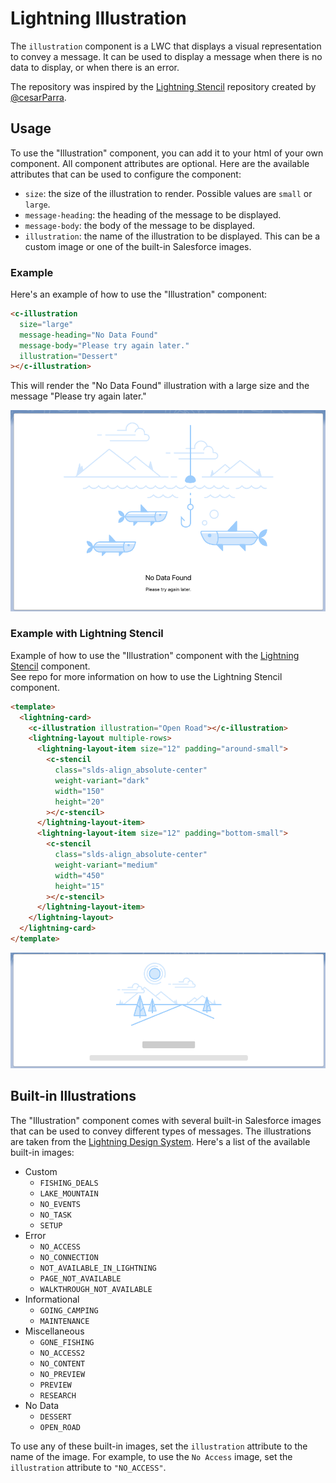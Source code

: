 # Lightning Illustration

The `illustration` component is a LWC that displays a visual representation to convey a message. It can be used to display a message when there is no data to display, or when there is an error.

The repository was inspired by the [Lightning Stencil](https://github.com/cesarParra/lightning-stencil) repository created by [@cesarParra](https://github.com/cesarParra).

## Usage

To use the "Illustration" component, you can add it to your html of your own component. All component attributes are optional. Here are the available attributes that can be used to configure the component:

- `size`: the size of the illustration to render. Possible values are `small` or `large`.
- `message-heading`: the heading of the message to be displayed.
- `message-body`: the body of the message to be displayed.
- `illustration`: the name of the illustration to be displayed. This can be a custom image or one of the built-in Salesforce images.

### Example

Here's an example of how to use the "Illustration" component:

```html
<c-illustration
  size="large"
  message-heading="No Data Found"
  message-body="Please try again later."
  illustration="Dessert"
></c-illustration>
```

This will render the "No Data Found" illustration with a large size and the message "Please try again later."

![Illustration Example](./.images/noDataFound.png)

### Example with Lightning Stencil

Example of how to use the "Illustration" component with the [Lightning Stencil](https://github.com/cesarParra) component. \
See repo for more information on how to use the Lightning Stencil component.

```html
<template>
  <lightning-card>
    <c-illustration illustration="Open Road"></c-illustration>
    <lightning-layout multiple-rows>
      <lightning-layout-item size="12" padding="around-small">
        <c-stencil
          class="slds-align_absolute-center"
          weight-variant="dark"
          width="150"
          height="20"
        ></c-stencil>
      </lightning-layout-item>
      <lightning-layout-item size="12" padding="bottom-small">
        <c-stencil
          class="slds-align_absolute-center"
          weight-variant="medium"
          width="450"
          height="15"
        ></c-stencil>
      </lightning-layout-item>
    </lightning-layout>
  </lightning-card>
</template>
```

![Illustration Example Using Lightning Stencil](./.images/exampleInStencil.png)

## Built-in Illustrations

The "Illustration" component comes with several built-in Salesforce images that can be used to convey different types of messages. The illustrations are taken from the [Lightning Design System](https://www.lightningdesignsystem.com/components/illustration/#site-main-content). Here's a list of the available built-in images:

- Custom
  - `FISHING_DEALS`
  - `LAKE_MOUNTAIN`
  - `NO_EVENTS`
  - `NO_TASK`
  - `SETUP`
- Error
  - `NO_ACCESS`
  - `NO_CONNECTION`
  - `NOT_AVAILABLE_IN_LIGHTNING`
  - `PAGE_NOT_AVAILABLE`
  - `WALKTHROUGH_NOT_AVAILABLE`
- Informational
  - `GOING_CAMPING`
  - `MAINTENANCE`
- Miscellaneous
  - `GONE_FISHING`
  - `NO_ACCESS2`
  - `NO_CONTENT`
  - `NO_PREVIEW`
  - `PREVIEW`
  - `RESEARCH`
- No Data
  - `DESSERT`
  - `OPEN_ROAD`

To use any of these built-in images, set the `illustration` attribute to the name of the image. For example, to use the `No Access` image, set the `illustration` attribute to `"NO_ACCESS"`.
